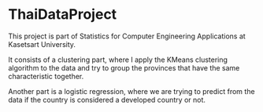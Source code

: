 # ThaiDataProject
This project is part of Statistics for Computer Engineering Applications at Kasetsart University.

It consists of a clustering part, where I apply the KMeans clustering algorithm to the data and try to group the provinces that have the same characteristic together.

Another part is a logistic regression, where we are trying to predict from the data if the country is considered a developed country or not.
